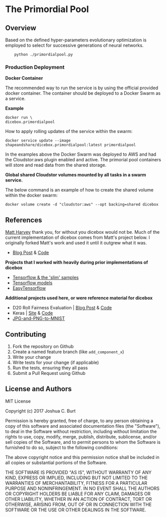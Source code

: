 The Primordial Pool
===================

Overview
--------
Based on the defined hyper-parameters evolutionary optimization is employed to select for successive generations of neural networks.  

```
    python ./primordialpool.py
```

### Production Deployment

**Docker Container**

The recommended way to run the service is by using the official provided docker container.
The container should be deployed to a Docker Swarm as a service.

**Example**
```
docker run \
dicebox.primordialpool
```

How to apply rolling updates of the service within the swarm:
```
docker service update --image shapeandshare/dicebox.primordialpool:latest primordialpool
```

In the examples above the Docker Swarm was deployed to AWS and had the Cloudstor:aws plugin enabled and active.
The primorial pool containers will store and read data from the shared storage.

**Global shared Cloudstor volumes mounted by all tasks in a swarm service.**

The below command is an example of how to create the shared volume within the docker swarm:
```
docker volume create -d "cloudstor:aws" --opt backing=shared dicebox
```

References
----------

[Matt Harvey](https://github.com/harvitronix) thank you, for without you dicebox would not be.  Much of the current implementation of dicebox comes from Matt's project below.  I originally forked Matt's work and used it until it outgrew what it was.

* [Blog Post](https://blog.coast.ai/lets-evolve-a-neural-network-with-a-genetic-algorithm-code-included-8809bece164) & [Code](https://github.com/harvitronix/neural-network-genetic-algorithm)

**Projects that I worked with heavily during prior implementations of dicebox**

* [Tensorflow & the 'slim' samples](https://github.com/tensorflow/tensorflow)
* [Tensorflow models](https://github.com/tensorflow/models)
* [EasyTensorflow](https://github.com/calvinschmdt/EasyTensorflow)

**Additional projects used here, or were reference material for dicebox**

* D20 Roll Fairness Evaluation | [Blog Post](http://www.markfickett.com/stuff/artPage.php?id=389) & [Code](https://github.com/markfickett/dicehistogram)
* Keras | [Site](https://keras.io/) & [Code](https://github.com/fchollet/keras)
* [JPG-and-PNG-to-MNIST](https://github.com/gskielian/JPG-PNG-to-MNIST-NN-Format)


Contributing
------------
1. Fork the repository on Github
2. Create a named feature branch (like `add_component_x`)
3. Write your change
4. Write tests for your change (if applicable)
5. Run the tests, ensuring they all pass
6. Submit a Pull Request using Github

License and Authors
-------------------
MIT License

Copyright (c) 2017 Joshua C. Burt

Permission is hereby granted, free of charge, to any person obtaining a copy
of this software and associated documentation files (the "Software"), to deal
in the Software without restriction, including without limitation the rights
to use, copy, modify, merge, publish, distribute, sublicense, and/or sell
copies of the Software, and to permit persons to whom the Software is
furnished to do so, subject to the following conditions:

The above copyright notice and this permission notice shall be included in all
copies or substantial portions of the Software.

THE SOFTWARE IS PROVIDED "AS IS", WITHOUT WARRANTY OF ANY KIND, EXPRESS OR
IMPLIED, INCLUDING BUT NOT LIMITED TO THE WARRANTIES OF MERCHANTABILITY,
FITNESS FOR A PARTICULAR PURPOSE AND NONINFRINGEMENT. IN NO EVENT SHALL THE
AUTHORS OR COPYRIGHT HOLDERS BE LIABLE FOR ANY CLAIM, DAMAGES OR OTHER
LIABILITY, WHETHER IN AN ACTION OF CONTRACT, TORT OR OTHERWISE, ARISING FROM,
OUT OF OR IN CONNECTION WITH THE SOFTWARE OR THE USE OR OTHER DEALINGS IN THE
SOFTWARE.